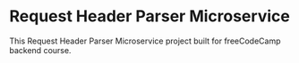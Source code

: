 # Request Header Parser Microservice

This  Request Header Parser Microservice project built for freeCodeCamp backend course. 
